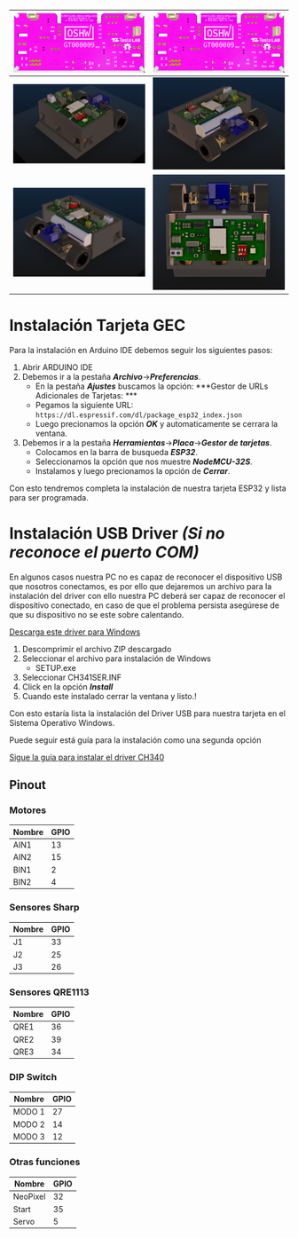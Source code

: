 

| ![](/bottom.PNG)             |  ![](/bottom.PNG) |
:-------------------------:|:-------------------------:
![](img/1.PNG)  |  ![](img/2.PNG)
![](img/3.PNG)  |  ![](img/4.PNG)


# Instalación Tarjeta GEC

Para la instalación en Arduino IDE debemos seguir los siguientes pasos:

1. Abrir ARDUINO IDE
2. Debemos ir a la pestaña ***Archivo***->***Preferencias***.
	- En la pestaña ***Ajustes*** buscamos la opción: ***Gestor de URLs Adicionales de Tarjetas: ***
	- Pegamos la siguiente URL: `https://dl.espressif.com/dl/package_esp32_index.json`
	- Luego precionamos la opción ***OK*** y automaticamente se cerrara la ventana.
3. Debemos ir a la pestaña ***Herramientas***->***Placa***->***Gestor de tarjetas***.
	- Colocamos en la barra de busqueda ***ESP32***.
	- Seleccionamos la opción que nos muestre ***NodeMCU-32S***.
	- Instalamos y luego precionamos la opción de ***Cerrar***.

Con esto tendremos completa la instalación de nuestra tarjeta ESP32 y lista para ser programada.	 

# Instalación USB Driver ***(Si no reconoce el puerto COM)***

En algunos casos nuestra PC no es capaz de reconocer el dispositivo USB que nosotros conectamos, es por ello que dejaremos un archivo para la instalación del driver con ello nuestra PC deberá ser capaz de reconocer el dispositivo conectado, en caso de que el problema persista asegúrese de que su dispositivo no se este sobre calentando.

[Descarga este driver para Windows][DRIVER_USB]

[DRIVER_USB]: https://www.arduined.eu/files/windows10/CH341SER.zip

1. Descomprimir el archivo ZIP descargado 
2. Seleccionar el archivo para instalación de Windows
	- SETUP.exe
3. Seleccionar CH341SER.INF
4. Click en la opción ***Install***
5. Cuando este instalado cerrar la ventana y listo.!

Con esto estaría lista la instalación del Driver USB para nuestra tarjeta en el Sistema Operativo Windows.

Puede seguir está guía para la instalación como una segunda opción 

[Sigue la guía para instalar el driver CH340][DRIVER_CH340]

[DRIVER_CH340]: https://www.arduined.eu/ch340-windows-10-driver-download/

## Pinout

### Motores
Nombre | GPIO 
--- | --- 
AIN1 | 13
AIN2 | 15
BIN1 | 2
BIN2 | 4

### Sensores Sharp
Nombre | GPIO 
--- | --- 
J1 | 33
J2 | 25
J3 | 26

### Sensores QRE1113
Nombre | GPIO 
--- | --- 
QRE1 | 36
QRE2 | 39
QRE3 | 34

### DIP Switch
Nombre | GPIO 
--- | --- 
MODO 1 | 27
MODO 2 | 14
MODO 3 | 12


### Otras funciones
Nombre | GPIO 
--- | --- 
NeoPixel | 32
Start | 35
Servo | 5
